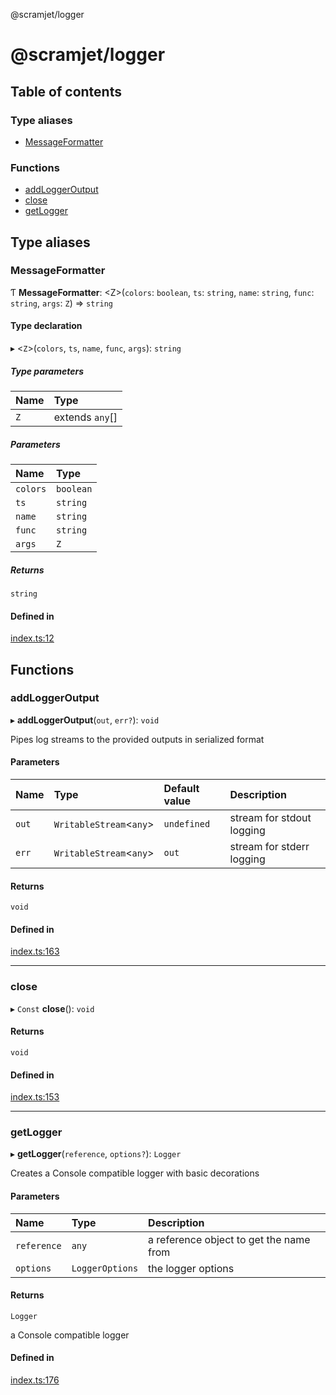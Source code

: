 @scramjet/logger

# @scramjet/logger

## Table of contents

### Type aliases

- [MessageFormatter](README.md#messageformatter)

### Functions

- [addLoggerOutput](README.md#addloggeroutput)
- [close](README.md#close)
- [getLogger](README.md#getlogger)

## Type aliases

### MessageFormatter

Ƭ **MessageFormatter**: <Z\>(`colors`: `boolean`, `ts`: `string`, `name`: `string`, `func`: `string`, `args`: `Z`) => `string`

#### Type declaration

▸ <`Z`\>(`colors`, `ts`, `name`, `func`, `args`): `string`

##### Type parameters

| Name | Type |
| :------ | :------ |
| `Z` | extends `any`[] |

##### Parameters

| Name | Type |
| :------ | :------ |
| `colors` | `boolean` |
| `ts` | `string` |
| `name` | `string` |
| `func` | `string` |
| `args` | `Z` |

##### Returns

`string`

#### Defined in

[index.ts:12](https://github.com/scramjetorg/transform-hub/blob/HEAD/packages/logger/src/index.ts#L12)

## Functions

### addLoggerOutput

▸ **addLoggerOutput**(`out`, `err?`): `void`

Pipes log streams to the provided outputs in serialized format

#### Parameters

| Name | Type | Default value | Description |
| :------ | :------ | :------ | :------ |
| `out` | `WritableStream`<`any`\> | `undefined` | stream for stdout logging |
| `err` | `WritableStream`<`any`\> | `out` | stream for stderr logging |

#### Returns

`void`

#### Defined in

[index.ts:163](https://github.com/scramjetorg/transform-hub/blob/HEAD/packages/logger/src/index.ts#L163)

___

### close

▸ `Const` **close**(): `void`

#### Returns

`void`

#### Defined in

[index.ts:153](https://github.com/scramjetorg/transform-hub/blob/HEAD/packages/logger/src/index.ts#L153)

___

### getLogger

▸ **getLogger**(`reference`, `options?`): `Logger`

Creates a Console compatible logger with basic decorations

#### Parameters

| Name | Type | Description |
| :------ | :------ | :------ |
| `reference` | `any` | a reference object to get the name from |
| `options` | `LoggerOptions` | the logger options |

#### Returns

`Logger`

a Console compatible logger

#### Defined in

[index.ts:176](https://github.com/scramjetorg/transform-hub/blob/HEAD/packages/logger/src/index.ts#L176)
